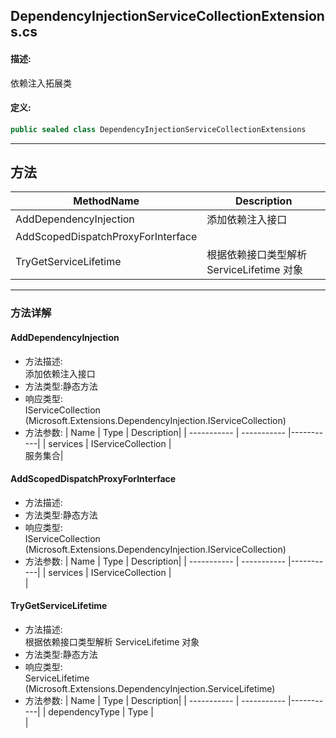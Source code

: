 ## DependencyInjectionServiceCollectionExtensions.cs 


#### 描述:


依赖注入拓展类


#### 定义: 
``` csharp
public sealed class DependencyInjectionServiceCollectionExtensions
```
---
## 方法 
| MethodName      | Description | 
| ----------- | ----------- |
| AddDependencyInjection | 添加依赖注入接口 |
| AddScopedDispatchProxyForInterface |  |
| TryGetServiceLifetime | 根据依赖接口类型解析 ServiceLifetime 对象 |
---
### 方法详解 
####  AddDependencyInjection
* 方法描述:<br> 添加依赖注入接口
* 方法类型:静态方法
* 响应类型:<br> IServiceCollection <br> (Microsoft.Extensions.DependencyInjection.IServiceCollection)
* 方法参数:
| Name      | Type | Description|
| ----------- | ----------- |-----------|
| services | IServiceCollection |<br> 服务集合|
####  AddScopedDispatchProxyForInterface
* 方法描述:<br> 
* 方法类型:静态方法
* 响应类型:<br> IServiceCollection <br> (Microsoft.Extensions.DependencyInjection.IServiceCollection)
* 方法参数:
| Name      | Type | Description|
| ----------- | ----------- |-----------|
| services | IServiceCollection |<br> |
####  TryGetServiceLifetime
* 方法描述:<br> 根据依赖接口类型解析 ServiceLifetime 对象
* 方法类型:静态方法
* 响应类型:<br> ServiceLifetime <br> (Microsoft.Extensions.DependencyInjection.ServiceLifetime)
* 方法参数:
| Name      | Type | Description|
| ----------- | ----------- |-----------|
| dependencyType | Type |<br> |
